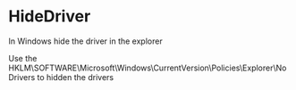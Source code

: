# HideDriver
In Windows hide the driver in the explorer

Use the HKLM\SOFTWARE\Microsoft\Windows\CurrentVersion\Policies\Explorer\NoDrivers to hidden the drivers
